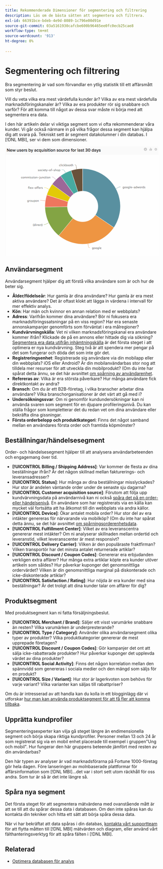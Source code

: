 ```yaml
---
title: Rekommenderade Dimensioner för segmentering och filtrering
description: Läs om de bästa sätten att segmentera och filtrera.
exl-id: 66391bce-bdeb-4e9d-8089-1c796e00d91e
source-git-commit: 03a5161930cafcbe600b96465ee0fc0ecb25cae8
workflow-type: tm+mt
source-wordcount: '913'
ht-degree: 0%

---
```


# Segmentering och filtrering

Bra segmentering är vad som förvandlar en ytlig statistik till ett affärsmått som styr beslut.

Vill du veta vilka era mest värdefulla kunder är? Vilka av era mest värdefulla marknadsföringskanaler är? Vilka av era produkter rör sig snabbare och varför? För att komma till något av dessa svar måste ni börja med att segmentera era data.

I den här artikeln delar vi viktiga segment som vi ofta rekommenderar våra kunder. Vi går också närmare in på vilka frågor dessa segment kan hjälpa dig att svara på. Tekniskt sett är segment datakolumner i din databas. I [!DNL MBI], ser vi dem som dimensioner.

![](../../mbi/assets/mbi-critical-segments.png)


## Användarsegment

Användarsegment hjälper dig att förstå vilka användare som är och hur de beter sig.

* **Ålder/födelseår**: Hur gamla är dina användare? Hur gamla är era mest aktiva användare? Det är oftast klokt att lägga in värdena i intervall för mer effektiv analys.
* **Kön**: Har män och kvinnor en annan relation med er webbplats?
* **Adress**: Varifrån kommer dina användare? Bör ni fokusera era marknadsföringssatsningar på en viss region? Har era senaste annonskampanjer genomförts som förväntat i era målregioner?
* **Kundvärvningskälla**\: Vet ni vilken marknadsföringskanal era användare kommer ifrån? Klickade de på en annons eller hittade dig via sökning? [Segmentera era data utifrån inhämtningskälla](../data-analyst/analysis/google-track-user-acq.md) är det första steget i att optimera er nya kundvärvning. Steg två är att spendera mer pengar på det som fungerar och döda det som inte gör det.
* **Registreringsenhet**: Registrerade sig användare via din mobilapp eller din webbplats? iOS eller Android? Är din mobilanvändarbas stor nog att tilldela mer resurser för att utveckla din mobilprodukt? (Om du inte har spårat detta ännu, se det här avsnittet [om spårning av användarenhet](../data-analyst/analysis/track-usr-dev-browser.md).
* **Refereras av**: Vilka är era största påverkare? Hur många användare fick direktkontakt av andra?
* **Bransch**: Om du är ett B2B-företag, i vilka branscher arbetar dina användare? Vilka branschorganisationer är det värt att gå med i?
* **Undersökningssvar**: Om ni genomför kundundersökningar kan ni använda svaren som segment för en djupare profileringsnivå. Du kan ställa frågor som kompletterar det du redan vet om dina användare eller bekräfta dina gissningar.
* **Första orderbelopp och produktkategori**: Finns det något samband mellan en användares första order och framtida köpmönster?

## Beställningar/händelsesegment

Order- och händelsesegment hjälper till att analysera användarbeteenden och engagemang över tid.

* **[!UICONTROL Billing / Shipping Address]**: Var kommer de flesta av dina beställningar ifrån? Är det någon skillnad mellan fakturerings- och leveransadresser?
* **[!UICONTROL Status]**: Hur många av dina beställningar misslyckades? Hur stor är andelen väntande order under de senaste sju dagarna?
* **[!UICONTROL Customer acquisition source]**: Förutom att följa upp kundvärvningsdata på användarnivå kan ni också [spåra det på en order- eller händelsenivå](../data-analyst/analysis/google-track-user-acq.md). En användare som har registrerats via en källa kan mycket väl fortsätta att ha åtkomst till din webbplats via andra källor.
* **[!UICONTROL Device]**: Ökar antalet mobila order? Hur stor del av era intäkter genereras för närvarande via mobilköp? (Om du inte har spårat detta ännu, se det här avsnittet [om spårningsorderenhetsdata](../data-analyst/analysis/track-usr-dev-browser.md).
* **[!UICONTROL Fulfillment Center]**: Vilket av era leveranscentra genererar mest intäkter? Om ni analyserar skillnaden mellan ordertid och leveranstid, vilket leveranscenter är mest responsivt?
* **[!UICONTROL Delivery Carrier]**: Vilken är den populäraste fraktfirman? Vilken transportör har det minsta antalet returnerade artiklar?
* **[!UICONTROL Discount / Coupon Codes]**: Genererar era erbjudanden verkligen extra affärer? Hur många extra artiklar köpte era kunder utöver artikeln som såldes? Hur påverkar kuponger det genomsnittliga ordervärdet? Vilken är din genomsnittliga marginal på diskonterade och icke-diskonterade artiklar?
* **[!UICONTROL Satisfaction / Rating]**: Hur nöjda är era kunder med sina beställningar? Är det troligt att dina kunder talar om affärer för dig?

## Produktsegment

Med produktsegment kan ni fatta försäljningsbeslut.

* **[!UICONTROL Merchant / Brand]**: Säljer ett visst varumärke snabbare än resten? Vilka varumärken är underpresterande?
* **[!UICONTROL Type / Category]**: Använder olika användarsegment olika typer av produkter? Vilka produktkategorier genererar de mest upprepade företagen?
* **[!UICONTROL Discount / Coupon Codes]**: Gör kampanjer det ont att sälja icke-rabatterade produkter? Hur påverkar kuponger det upplevda värdet av dina produkter?
* **[!UICONTROL Social Activity]**: Finns det någon korrelation mellan den spännvidd som genereras i sociala medier och den mängd som säljs för en produkt?
* **[!UICONTROL Size / Variant]**: Hur stor är lagerkvoten som behövs för varje variant? Vilka varianter kan säljas till rabattpriser?

Om du är intresserad av att handla kan du kolla in ett blogginlägg där vi utforskar [hur man kan använda produktsegment för att få fler att komma tillbaka](../data-analyst/analysis/most-value-source-channel.md).

## Upprätta kundprofiler

Segmenteringsexperter kan vilja gå steget längre än endimensionella segment och börja skapa riktiga kundprofiler. Personer mellan 13 och 24 år som registrerat sig via en mobil enhet placerade till exempel i gruppen&quot;Ung och mobil&quot;. Hur fungerar den här gruppens beteende jämfört med resten av din användarbas?

Den här typen av analyser är vad marknadsförarna på Fortune 1000-företag gör hela dagen. Före lanseringen av molnbaserade plattformar för affärsinformation som [!DNL MBI]...det var i stort sett utom räckhåll för oss andra. Som tur är så är det inte längre så.

## Spåra nya segment

Det första steget för att segmentera mätvärdena med ovanstående mått är att se till att du spårar dessa data i databasen. Om den inte spåras kan du kontakta din tekniker och hitta ett sätt att börja spåra dessa data.

När vi har bekräftat att data spåras i din databas, [kontakta vårt supportteam](../guide-overview.md) för att flytta måtten till [!DNL MBI] mätvärden och diagram, eller använd vårt fälthanteringsverktyg för att spåra fälten i [!DNL MBI].

## Relaterad

* [Optimera databasen för analys](../best-practices/opt-db-analysis.md)
